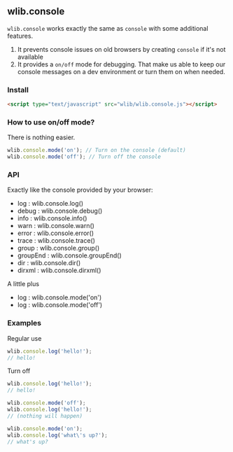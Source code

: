 ## wlib.console

``wlib.console`` works exactly the same as ``console`` with some additional features.

1. It prevents console issues on old browsers by creating ``console`` if it's not available
2. It provides a ``on/off`` mode for debugging. That make us able to keep our console messages on a dev environment or turn them on when needed.


### Install

```html
<script type="text/javascript" src="wlib/wlib.console.js"></script>
```

### How to use on/off mode?

There is nothing easier.

```javascript
wlib.console.mode('on'); // Turn on the console (default)
wlib.console.mode('off'); // Turn off the console
```

### API

Exactly like the console provided by your browser:

* log : wlib.console.log()
* debug : wlib.console.debug()
* info : wlib.console.info()
* warn : wlib.console.warn()
* error : wlib.console.error()
* trace : wlib.console.trace()
* group : wlib.console.group()
* groupEnd : wlib.console.groupEnd()
* dir : wlib.console.dir()
* dirxml : wlib.console.dirxml()

A little plus

* log : wlib.console.mode('on')
* log : wlib.console.mode('off')

### Examples

Regular use

```javascript
wlib.console.log('hello!');
// hello!
```

Turn off

```javascript
wlib.console.log('hello!');
// hello!

wlib.console.mode('off');
wlib.console.log('hello!');
// (nothing will happen)

wlib.console.mode('on');
wlib.console.log('what\'s up?');
// what's up?
```